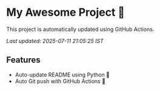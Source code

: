 # My Awesome Project 🚀

This project is automatically updated using GitHub Actions.

_Last updated: 2025-07-11 21:05:25 IST_

## Features
- Auto-update README using Python 🐍
- Auto Git push with GitHub Actions 🤖
